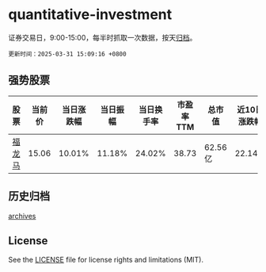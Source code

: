 # quantitative-investment

证券交易日，9:00-15:00，每半时抓取一次数据，按天[归档](archives)。

`更新时间：2025-03-31 15:09:16 +0800`

## 强势股票

|股票|当前价|当日涨跌幅|当日振幅|当日换手率|市盈率TTM|总市值|近10日涨跌幅|
|----|----|----|----|----|----|----|----|
|[福龙马](https://xueqiu.com/S/SH603686)|15.06|10.01%|11.18%|24.02%|38.73|62.56亿|22.14%|

## 历史归档

[archives](archives)

## License

See the [LICENSE](LICENSE) file for license rights and limitations (MIT).